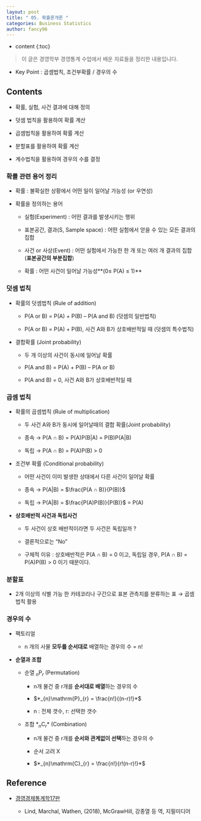 ```yaml
---
layout: post
title: " 05. 확률론개론 "
categories: Business Statistics
author: fancy96
---
```

* content
{:toc}

> 이 글은 경영학부 경영통계 수업에서 배운 자료들을 정리한 내용입니다.

*  Key Point  : 곱셈법칙, 조건부확률 / 경우의 수

## Contents

* 확률, 실험, 사건 결과에 대해 정의

* 덧셈 법칙을 활용하여 확률 계산

* 곱셈법칙을 활용하여 확률 계산

* 분할표를 활용하여 확률 계산

* 계수법칙을 활용하여 경우의 수를 결정

### 확률 관련 용어 정리

* 확률 : 불확실한 상황에서 어떤 일이 일어날 가능성 (or 우연성)

* 확률을 정의하는 용어
  
  * 실험(Experiment) : 어떤 결과를 발생시키는 행위
    
  * 표본공간, 결과(S, Sample space) : 어떤 실험에서 얻을 수 있는 모든 결과의 집합
    
  * 사건 or 사상(Event) : 어떤 실험에서 가능한 한 개 또는 여러 개 결과의 집합 (**표본공간의 부분집합**)
    
  * 확률 : 어떤 사건이 일어날 가능성**(0≤ P(A) ≤ 1)**

### 덧셈 법칙

* 확률의 덧셈법칙 (Rule of addition)
  
  * P(A or B) = P(A) + P(B) – P(A and B) (덧셈의 일반법칙)
    
  * P(A or B) = P(A) + P(B), 사건 A와 B가 상호배반적일 때 (덧셈의 특수법칙)

* 결합확률 (Joint probability)
  
  * 두 개 이상의 사건이 동시에 일어날 확률
    
  * P(A and B) = P(A) + P(B) – P(A or B)
    
  * P(A and B) = 0, 사건 A와 B가 상호배반적일 때

### 곱셈 법칙

* 확률의 곱셈법칙 (Rule of multiplication)
  
  * 두 사건 A와 B가 동시에 일어날때의 결합 확률(Joint probability)
    
  * 종속 → P(A ∩ B) =  P(A)P(B|A) = P(B)P(A|B)
    
  * 독립 → P(A ∩ B) = P(A)P(B)  > 0

* 조건부 확률 (Conditional probability)
  
  * 어떤 사건이 이미 발생한 상태에서 다른 사건이 일어날 확률
    
  * 종속 → P(A|B) = $\frac{P(A ∩ B)}{P(B)}$
    
  * 독립 → P(A|B) = $\frac{P(A)P(B)}{P(B)}$ = P(A)

* **상호배반적 사건과 독립사건**
  
  * 두 사건이 상호 배반적이라면 두 사건은 독립일까 ?
    
  * 결론적으로는 “No”
    
  * 구체적 이유 : 상호배반적은 P(A ∩ B) = 0 이고, 독립일 경우, P(A ∩ B) = P(A)P(B) > 0 이기 때문이다.

### 분할표

* 2개 이상의 식별 가능 한 카테코리나 구간으로 표본 관측치를 분류하는 표 → 곱셈 법칙 활용

### 경우의 수

* 팩토리얼
  
  * n 개의 사물 **모두를 순서대로** 배열하는 경우의 수 = n!

* **순열과 조합**
  
  * 순열 $_{n}\mathrm{P}_{r}$ (Permutation)

    * n개 물건 중 r개를 **순서대로 배열**하는 경우의 수
          
    * $*_{n}\mathrm{P}_{r} = \frac{n!}{(n-r)!}*$
    
    * n : 전체 갯수, r: 선택한 갯수
  
  * 조합 $*_{n}\mathrm{C}_{r}$* (Combination)
  
    * n개 물건 중 r개를 **순서와 관계없이 선택**하는 경우의 수
    
    * 순서 고려 X

    * $*_{n}\mathrm{C}_{r} = \frac{n!}{r!(n-r)!}*$

## Reference

* [경영경제통계학17판](https://m.yes24.com/Goods/Detail/60561679)

    * Lind, Marchal, Wathen, (2018), McGrawHill, 강종열 등 역, 지필미디어
